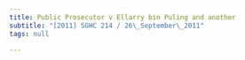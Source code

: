 ```yaml
---
title: Public Prosecutor v Ellarry bin Puling and another
subtitle: "[2011] SGHC 214 / 26\_September\_2011"
tags: null

---
```


